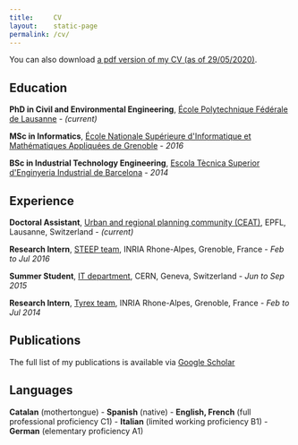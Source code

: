 ```yaml
---
title:     CV
layout:    static-page
permalink: /cv/
---
```


You can also download [a pdf version of my CV (as of 29/05/2020)](https://github.com/martibosch/martibosch.github.io/raw/master/assets/cv.pdf).

## Education

**PhD in Civil and Environmental Engineering**, [École Polytechnique Fédérale de Lausanne](https://www.epfl.ch) - *(current)*

**MSc in Informatics**, [École Nationale Supérieure d'Informatique et Mathématiques Appliquées de Grenoble](http://ensimag.grenoble-inp.fr) - *2016*

**BSc in Industrial Technology Engineering**, [Escola Tècnica Superior d'Enginyeria Industrial de Barcelona](https://www.etseib.upc.edu) - *2014*

## Experience

**Doctoral Assistant**, [Urban and regional planning community (CEAT)](http://ceat.epfl.ch/), EPFL, Lausanne, Switzerland - *(current)*

**Research Intern**, [STEEP team](https://team.inria.fr/steep/), INRIA Rhone-Alpes, Grenoble, France - *Feb to Jul 2016*

**Summer Student**, [IT department](http://information-technology.web.cern.ch/), CERN, Geneva, Switzerland - *Jun to Sep 2015*

**Research Intern**, [Tyrex team](https://tyrex.inria.fr/), INRIA Rhone-Alpes, Grenoble, France - *Feb to Jul 2014*

## Publications

The full list of my publications is available via [Google Scholar](http://scholar.google.com/citations?user=spj4l-QAAAAJ)

## Languages

**Catalan** (mothertongue) - **Spanish** (native) - **English, French** (full professional proficiency C1) - **Italian** (limited working proficiency B1) - **German** (elementary proficiency A1)
